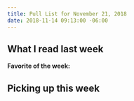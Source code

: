 ```yaml
---
title: Pull List for November 21, 2018
date: 2018-11-14 09:13:00 -06:00
---
```


## What I read last week

**Favorite of the week:**

## Picking up this week